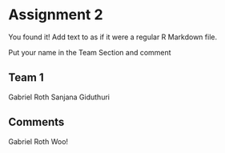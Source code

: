 # Assignment 2

You found it!  Add text to as if it were a regular R Markdown file.

Put your name in the Team Section and comment

## Team 1

Gabriel Roth
Sanjana Giduthuri

## Comments

Gabriel Roth
Woo!
